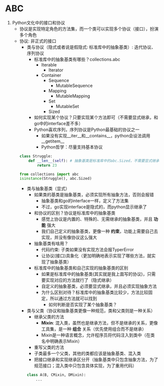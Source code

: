 # ABC
1. Python文化中的接口和协议
    * 协议是实现特定角色的方法集，而一个类可以实现多个协议（接口），扮演多个角色
    * 协议: 非正式的接口
        * 类与协议（隐式或者说是假隐式: 标准库中的抽象基类）: 迭代协议、序列协议
            * 标准库中的抽象基类有哪些？collections.abc
                * Iterable
                    * Iterator
                * Container
                    * Sequence
                        * MutableSequence
                    * Mapping
                        * MutableMapping
                    * Set
                        * MutableSet
                    * Sized
            * 如何实现某个协议？只要实现某个方法即可（不需要显式继承，和go中的interface差不多）
            * Python喜欢序列，序列协议是Python最基础的协议之一
                * 如果没有实现__iter__和__contains__，python会设法调用__getitem__
                * Python哲学：尽量支持基本协议
        ```python
        class Struggle:
            def __len__(self): # 抽象基类是标准库中的abc.Sized，不需要显式继承
                return 23

        from collections import abc
        isinstance(Struggle(), abc.Sized)
        ```
        * 类与抽象基类（显式）
            * 如果类的基类是抽象基类，必须实现所有抽象方法，否则会报错
                * 抽象基类和go的interface一样，定义了方法集
                * 不过，go实现interface是隐式的，而python显示继承了
            * 和协议的区别？协议是标准库中的抽象基类
                * 感觉上协议是内置的、特殊的、无需继承的抽象基类，并且 __功能__ 强大
                * 我们自己定义的抽象基类，更像一种 __约束__，功能上需要自己去实现，并没有像协议这么强大
            * 抽象基类有啥用？
                * 代码约束: 子类如果没有实现方法会报TyperError
                * 让协议(接口)具象化（更加明确地表示实现了哪些方法，就实现了抽象基类）
            * 标准库中的抽象基类和自己实现的抽象基类的区别
                * 如果是标准库中的抽象基类(其实就是我上面写的协议)，只需要实现对应的方法就行了（隐式继承）
                * 自定义的抽象基类，必须要显式继承，并且必须实现抽象方法
                * 为什么区别对待？标准库中的抽象基类比较少，方法比较固定，所以通过方法就可以找到
                    * 如何判断是否实现了某个抽象基类？
        * 类与父类（协议和抽象基类更像一种规范，类和父类则是一种关系）
            * 继承父类的方法
                * __Mixin__: 混入类，虽然也是继承方法，但不是继承的关系，更像工具集，是一种 __组合__ 关系（优先使用组合而不是继承）
                * Mixin是一种语言概念，允许程序员将代码注入到类中（在类名中明确表示Mixin）
            * 重写父类的方法
            * 子类最多一个父类，其他的类都应该是抽象基类、混入类
            * 把接口继承和实现继承区分开（抽象基类中只包含抽象方法，为了规范接口；混入类中只包含具体实现，为了重用代码）
            ```python
            class A(B, CMixin, DMixin):
                ...
            ```
